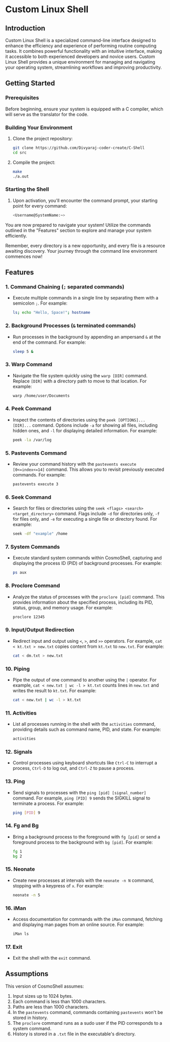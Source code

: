 # Custom Linux Shell

## Introduction

Custom Linux Shell is a specialized command-line interface designed to enhance the efficiency and experience of performing routine computing tasks. It combines powerful functionality with an intuitive interface, making it accessible to both experienced developers and novice users. Custom Linux Shell provides a unique environment for managing and navigating your operating system, streamlining workflows and improving productivity.

## Getting Started

### Prerequisites

Before beginning, ensure your system is equipped with a C compiler, which will serve as the translator for the code.

### Building Your Environment

1. Clone the project repository:

    ``` sh
    git clone https://github.com/Divyaraj-coder-create/C-Shell
    cd src

2. Compile the project:

    ```sh
    make 
    ./a.out

### Starting the Shell

1. Upon activation, you'll encounter the command prompt, your starting point for every command:

    ```sh
    <Username@SystemName:~>

You are now prepared to navigate your system! Utilize the commands outlined in the "Features" section to explore and manage your system efficiently.

Remember, every directory is a new opportunity, and every file is a resource awaiting discovery. Your journey through the command line environment commences now!

## Features

### 1. Command Chaining (`;` separated commands)

-   Execute multiple commands in a single line by separating them with a semicolon `;`. For example: 

    ```sh
    ls; echo "Hello, Space!"; hostname

### 2. Background Processes (`&` terminated commands)

-   Run processes in the background by appending an ampersand `&` at the end of the command. For example:

    ```sh
    sleep 5 &

### 3. Warp Command

-   Navigate the file system quickly using the `warp [DIR]` command. Replace `[DIR]` with a directory path to move to that location. For example:

    ```sh
    warp /home/user/Documents

### 4. Peek Command

-   Inspect the contents of directories using the `peek [OPTIONS]... [DIR]...` command. Options include `-a` for showing all files, including hidden ones, and `-l` for displaying detailed information. For example:

    ```sh
    peek -la /var/log

### 5. Pastevents Command

-   Review your command history with the `pastevents execute [0<=index<=14]` command. This allows you to revisit previously executed commands. For example:

    ```sh
    pastevents execute 3

### 6. Seek Command

-   Search for files or directories using the `seek <flags> <search> <target_directory>` command. Flags include `-d` for directories only, `-f` for files only, and `-e` for executing a single file or directory found. For example:

    ```sh
    seek -df "example" /home

### 7. System Commands

-   Execute standard system commands within CosmoShell, capturing and displaying the process ID (PID) of background processes. For example:

    ```sh
    ps aux

### 8. Proclore Command

-   Analyze the status of processes with the `proclore [pid]` command. This provides information about the specified process, including its PID, status, group, and memory usage. For example:

    ```sh
    proclore 12345

### 9. Input/Output Redirection

-   Redirect input and output using `<`, `>`, and `>>` operators. For example, `cat < kt.txt > new.txt` copies content from `kt.txt` to `new.txt`. For example:

    ```sh
    cat < dm.txt > new.txt

### 10. Piping

-   Pipe the output of one command to another using the `|` operator. For example, `cat < new.txt | wc -l > kt.txt` counts lines in `new.txt` and writes the result to `kt.txt`. For example:

    ```sh
    cat < new.txt | wc -l > kt.txt

### 11. Activities

-   List all processes running in the shell with the `activities` command, providing details such as command name, PID, and state. For example:

    ```sh
    activities

### 12. Signals

-   Control processes using keyboard shortcuts like `Ctrl-C` to interrupt a process, `Ctrl-D` to log out, and `Ctrl-Z` to pause a process.

### 13. Ping

-   Send signals to processes with the `ping [pid] [signal_number]` command. For example, `ping [PID] 9` sends the SIGKILL signal to terminate a process. For example:

    ```sh
    ping [PID] 9

### 14. Fg and Bg

-   Bring a background process to the foreground with `fg [pid]` or send a foreground process to the background with `bg [pid]`. For example:

    ```sh
    fg 1
    bg 2

### 15. Neonate

-   Create new processes at intervals with the `neonate -n N` command, stopping with a keypress of `x`. For example:

    ```sh
    neonate -n 5

### 16. iMan

-   Access documentation for commands with the `iMan` command, fetching and displaying man pages from an online source. For example:

    ```sh
    iMan ls

### 17. Exit

-   Exit the shell with the `exit` command.

## Assumptions

This version of CosmoShell assumes:
1. Input sizes up to 1024 bytes.
2. Each command is less than 1000 characters.
3. Paths are less than 1000 characters.
4. In the `pastevents` command, commands containing `pastevents` won't be stored in history.
5. The `proclore` command runs as a sudo user if the PID corresponds to a system command.
6. History is stored in a `.txt` file in the executable's directory.

